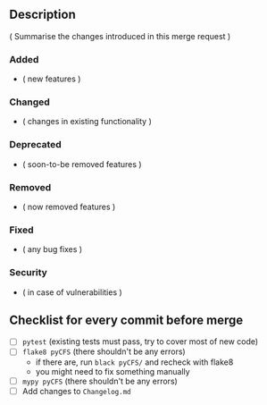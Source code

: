 ## Description

( Summarise the changes introduced in this merge request )

### Added 
- ( new features )

### Changed
- ( changes in existing functionality )

### Deprecated 
- ( soon-to-be removed features )

### Removed
- ( now removed features )

### Fixed
- ( any bug fixes )

### Security
- ( in case of vulnerabilities )

## Checklist for every commit before merge

- [ ] `pytest` (existing tests must pass, try to cover most of new code)
- [ ] `flake8 pyCFS` (there shouldn't be any errors) 
  - if there are, run `black pyCFS/` and recheck with flake8
  - you might need to fix something manually
- [ ] `mypy pyCFS` (there shouldn't be any errors)
- [ ] Add changes to `Changelog.md`